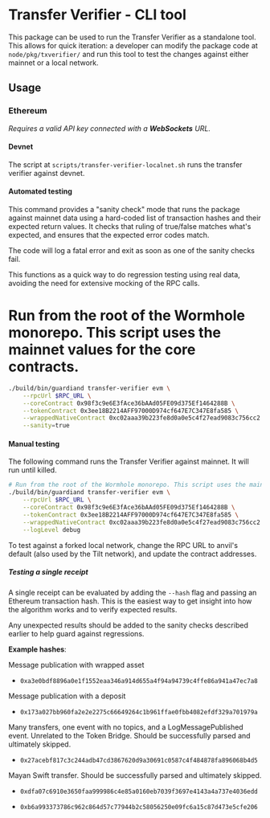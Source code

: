 # Transfer Verifier - CLI tool

This package can be used to run the Transfer Verifier as a standalone tool. This allows for quick iteration: a developer can
modify the package code at `node/pkg/txverifier/` and run this tool to test the changes against either mainnet or a local network.

## Usage

### Ethereum

_Requires a valid API key connected with a **WebSockets** URL._

#### Devnet

The script at `scripts/transfer-verifier-localnet.sh` runs the transfer verifier against devnet.

#### Automated testing

This command provides a "sanity check" mode that runs the package against mainnet data using a hard-coded
list of transaction hashes and their expected return values. It checks that ruling of true/false matches what's
expected, and ensures that the expected error codes match.

The code will log a fatal error and exit as soon as one of the sanity checks fail.

This functions as a quick way to do regression testing using real data, avoiding the need for extensive mocking
of the RPC calls.

# Run from the root of the Wormhole monorepo. This script uses the mainnet values for the core contracts.
```sh
./build/bin/guardiand transfer-verifier evm \
    --rpcUrl $RPC_URL \
    --coreContract 0x98f3c9e6E3fAce36bAAd05FE09d375Ef1464288B \
    --tokenContract 0x3ee18B2214AFF97000D974cf647E7C347E8fa585 \
    --wrappedNativeContract 0xc02aaa39b223fe8d0a0e5c4f27ead9083c756cc2 \
    --sanity=true
```


#### Manual testing

The following command runs the Transfer Verifier against mainnet. It will run until killed.

```sh
# Run from the root of the Wormhole monorepo. This script uses the mainnet values for the core contracts.
./build/bin/guardiand transfer-verifier evm \
    --rpcUrl $RPC_URL \
    --coreContract 0x98f3c9e6E3fAce36bAAd05FE09d375Ef1464288B \
    --tokenContract 0x3ee18B2214AFF97000D974cf647E7C347E8fa585 \
    --wrappedNativeContract 0xc02aaa39b223fe8d0a0e5c4f27ead9083c756cc2 \
    --logLevel debug
```

To test against a forked local network, change the RPC URL to anvil's default (also used by the Tilt network), and update
the contract addresses.

##### Testing a single receipt

A single receipt can be evaluated by adding the `--hash` flag and passing an Ethereum transaction hash.
This is the easiest way to get insight into how the algorithm works and to verify expected results.

Any unexpected results should be added to the sanity checks described earlier to help guard against regressions.

**Example hashes**:

Message publication with wrapped asset
- `0xa3e0bdf8896a0e1f1552eaa346a914d655a4f94a94739c4ffe86a941a47ec7a8`

Message publication with a deposit
- `0x173a027bb960fa2e2e2275c66649264c1b961ffae0fbb4082efdf329a701979a`

Many transfers, one event with no topics, and a LogMessagePublished event. 
Unrelated to the Token Bridge. Should be successfully parsed and ultimately skipped.
- `0x27acebf817c3c244adb47cd3867620d9a30691c0587c4f484878fa896068b4d5`

Mayan Swift transfer. Should be successfully parsed and ultimately skipped.
- `0xdfa07c6910e3650faa999986c4e85a0160eb7039f3697e4143a4a737e4036edd`

- `0xb6a993373786c962c864d57c77944b2c58056250e09fc6a15c87d473e5cfe206`

